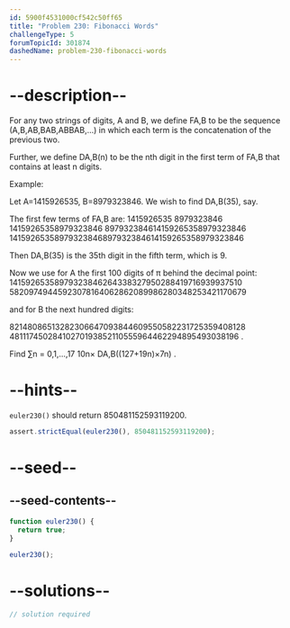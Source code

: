 ```yaml
---
id: 5900f4531000cf542c50ff65
title: "Problem 230: Fibonacci Words"
challengeType: 5
forumTopicId: 301874
dashedName: problem-230-fibonacci-words
---
```


# --description--

For any two strings of digits, A and B, we define FA,B to be the sequence (A,B,AB,BAB,ABBAB,...) in which each term is the concatenation of the previous two.

Further, we define DA,B(n) to be the nth digit in the first term of FA,B that contains at least n digits.

Example:

Let A=1415926535, B=8979323846. We wish to find DA,B(35), say.

The first few terms of FA,B are: 1415926535 8979323846 14159265358979323846 897932384614159265358979323846 14159265358979323846897932384614159265358979323846

Then DA,B(35) is the 35th digit in the fifth term, which is 9.

Now we use for A the first 100 digits of π behind the decimal point: 14159265358979323846264338327950288419716939937510 58209749445923078164062862089986280348253421170679

and for B the next hundred digits:

82148086513282306647093844609550582231725359408128 48111745028410270193852110555964462294895493038196 .

Find ∑n = 0,1,...,17 10n× DA,B((127+19n)×7n) .

# --hints--

`euler230()` should return 850481152593119200.

```js
assert.strictEqual(euler230(), 850481152593119200);
```

# --seed--

## --seed-contents--

```js
function euler230() {
  return true;
}

euler230();
```

# --solutions--

```js
// solution required
```

